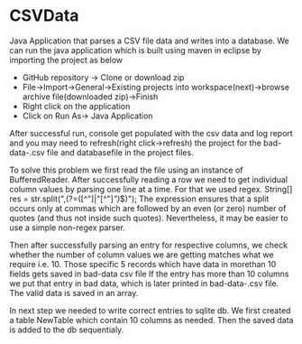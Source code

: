 # CSVData
Java Application that parses a CSV file data and writes into a database.
We can run the java application which is built using maven in eclipse by importing the project as below
- GitHub repository -> Clone or download zip
- File->Import->General->Existing projects into workspace(next)->browse archive file(downloaded zip)->Finish
- Right click on the application 
- Click on Run As-> Java Application

After successful run, console get populated with the csv data and log report and you may need to refresh(right click->refresh) the project 
for the bad-data-<timestamp>.csv file and databasefile in the project files. 

To solve this problem we first read the file using an instance of BufferedReader. 
After successfully reading a row we need to get individual column values by parsing one line at a time. For that we used regex. 
String[] res = str.split(",(?=([^\"]|\"[^\"]*\")*$)");
The expression ensures that a split occurs only at commas which are followed by an even (or zero) number of quotes (and thus not inside such quotes).
Nevertheless, it may be easier to use a simple non-regex parser.

Then after successfully parsing an entry for respective columns, we check whether the number of column values we are getting matches what we require i.e. 10. 
Those specific 5 records which have data in morethan 10 fields gets saved in bad-data csv file
If the entry has more than 10 columns we put that entry in bad data, which is later printed in bad-data-<timestamp>.csv file. The valid data is saved in an array. 

In next step we needed to write correct entries to sqlite db. 
We first created a table NewTable which contain 10 columns as needed. Then the saved data is added to the db sequentialy. 
